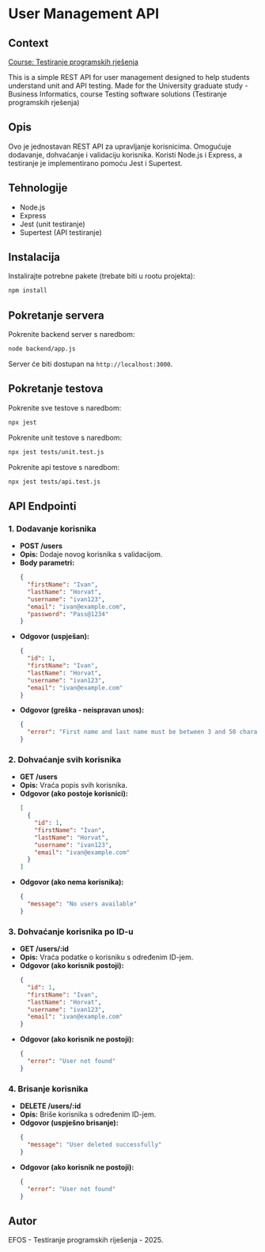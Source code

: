 # User Management API

## Context
[Course: Testiranje programskih rješenja](https://www.efos.unios.hr/kolegiji/testiranje-programskih-rjesenja/)

This is a simple REST API for user management designed to help students understand unit and API testing. Made for the University graduate study - Business Informatics, course Testing software solutions (Testiranje programskih rješenja)

## Opis
Ovo je jednostavan REST API za upravljanje korisnicima. Omogućuje dodavanje, dohvaćanje i validaciju korisnika. Koristi Node.js i Express, a testiranje je implementirano pomoću Jest i Supertest.

## Tehnologije
- Node.js
- Express
- Jest (unit testiranje)
- Supertest (API testiranje)

## Instalacija

Instalirajte potrebne pakete (trebate biti u rootu projekta):
   ```sh
   npm install
   ```

## Pokretanje servera

Pokrenite backend server s naredbom:
```sh
node backend/app.js
```
Server će biti dostupan na `http://localhost:3000`.

## Pokretanje testova

Pokrenite sve testove s naredbom:
```sh
npx jest
```
Pokrenite unit testove s naredbom:
```sh
npx jest tests/unit.test.js
```
Pokrenite api testove s naredbom:
```sh
npx jest tests/api.test.js
```

## API Endpointi

### 1. Dodavanje korisnika
- **POST /users**
- **Opis:** Dodaje novog korisnika s validacijom.
- **Body parametri:**
  ```json
  {
    "firstName": "Ivan",
    "lastName": "Horvat",
    "username": "ivan123",
    "email": "ivan@example.com",
    "password": "Pass@1234"
  }
  ```
- **Odgovor (uspješan):**
  ```json
  {
    "id": 1,
    "firstName": "Ivan",
    "lastName": "Horvat",
    "username": "ivan123",
    "email": "ivan@example.com"
  }
  ```
- **Odgovor (greška - neispravan unos):**
  ```json
  {
    "error": "First name and last name must be between 3 and 50 characters."
  }
  ```

### 2. Dohvaćanje svih korisnika
- **GET /users**
- **Opis:** Vraća popis svih korisnika.
- **Odgovor (ako postoje korisnici):**
  ```json
  [
    {
      "id": 1,
      "firstName": "Ivan",
      "lastName": "Horvat",
      "username": "ivan123",
      "email": "ivan@example.com"
    }
  ]
  ```
- **Odgovor (ako nema korisnika):**
  ```json
  {
    "message": "No users available"
  }
  ```

### 3. Dohvaćanje korisnika po ID-u
- **GET /users/:id**
- **Opis:** Vraća podatke o korisniku s određenim ID-jem.
- **Odgovor (ako korisnik postoji):**
  ```json
  {
    "id": 1,
    "firstName": "Ivan",
    "lastName": "Horvat",
    "username": "ivan123",
    "email": "ivan@example.com"
  }
  ```
- **Odgovor (ako korisnik ne postoji):**
  ```json
  {
    "error": "User not found"
  }
  ```

### 4. Brisanje korisnika
- **DELETE /users/:id**
- **Opis:** Briše korisnika s određenim ID-jem.
- **Odgovor (uspješno brisanje):**
  ```json
  {
    "message": "User deleted successfully"
  }
  ```
- **Odgovor (ako korisnik ne postoji):**
  ```json
  {
    "error": "User not found"
  }
  ```

 ## Autor
EFOS - Testiranje programskih riješenja - 2025. 